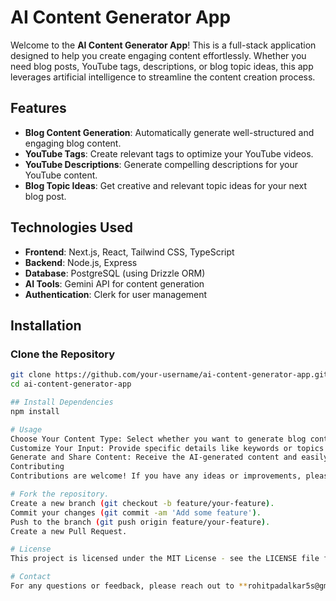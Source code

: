# AI Content Generator App

Welcome to the **AI Content Generator App**! This is a full-stack application designed to help you create engaging content effortlessly. Whether you need blog posts, YouTube tags, descriptions, or blog topic ideas, this app leverages artificial intelligence to streamline the content creation process.

## Features

- **Blog Content Generation**: Automatically generate well-structured and engaging blog content.
- **YouTube Tags**: Create relevant tags to optimize your YouTube videos.
- **YouTube Descriptions**: Generate compelling descriptions for your YouTube content.
- **Blog Topic Ideas**: Get creative and relevant topic ideas for your next blog post.

## Technologies Used

- **Frontend**: Next.js, React, Tailwind CSS, TypeScript
- **Backend**: Node.js, Express
- **Database**: PostgreSQL (using Drizzle ORM)
- **AI Tools**: Gemini API for content generation
- **Authentication**: Clerk for user management

## Installation

### Clone the Repository

```bash
git clone https://github.com/your-username/ai-content-generator-app.git
cd ai-content-generator-app

## Install Dependencies
npm install

# Usage
Choose Your Content Type: Select whether you want to generate blog content, YouTube tags, descriptions, or blog topic ideas.
Customize Your Input: Provide specific details like keywords or topics to tailor the generated content.
Generate and Share Content: Receive the AI-generated content and easily share or publish it.
Contributing
Contributions are welcome! If you have any ideas or improvements, please follow these steps:

# Fork the repository.
Create a new branch (git checkout -b feature/your-feature).
Commit your changes (git commit -am 'Add some feature').
Push to the branch (git push origin feature/your-feature).
Create a new Pull Request.

# License
This project is licensed under the MIT License - see the LICENSE file for details.

# Contact
For any questions or feedback, please reach out to **rohitpadalkar5s@gmail.com**
